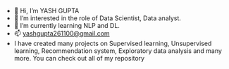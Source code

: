 - 👋 Hi, I’m YASH GUPTA
- 👀 I’m interested in the role of Data Scientist, Data analyst.
- 🌱 I’m currently learning NLP and DL.
- 📫 yashgupta261100@gmail.com
- I have created many projects on Supervised learning, Unsupervised learning, Recommendation system, Exploratory data analysis and many more. You can check out all of my repository 

<!---
YASHGUPTA2611/YASHGUPTA2611 is a ✨ special ✨ repository because its `README.md` (this file) appears on your GitHub profile.
You can click the Preview link to take a look at your changes.
--->
